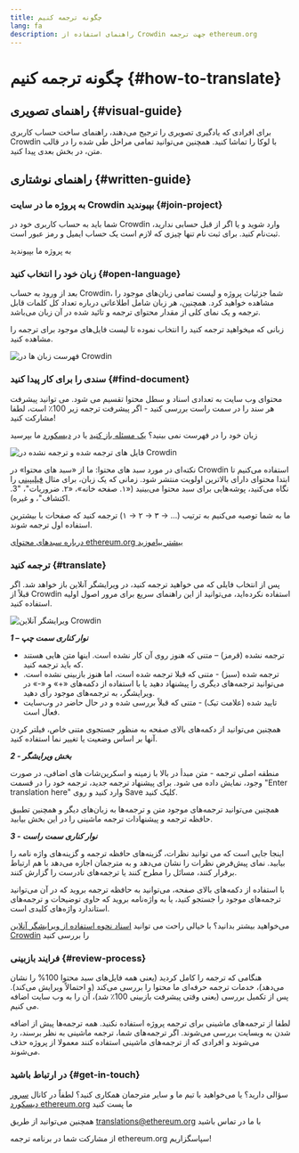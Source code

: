 ```yaml
---
title: چگونه ترجمه کنیم
lang: fa
description: راهنمای استفاده از Crowdin جهت ترجمه‌ ethereum.org
---
```


# چگونه ترجمه کنیم {#how-to-translate}

## راهنمای تصویری {#visual-guide}

برای افرادی که یادگیری تصویری را ترجیح می‌دهند، راهنمای ساخت حساب کاربری Crowdin با لوکا را تماشا کنید. همچنین می‌توانید تمامی مراحل طی شده را در قالب متن، در بخش بعدی پیدا کنید.

<YouTube id="Ii7bYhanLs4" />

## راهنمای نوشتاری {#written-guide}

### به پروژه‌ ما در سایت Crowdin بپیوندید {#join-project}

شما باید به حساب کاربری خود در Crowdin وارد شوید و یا اگر از قبل حسابی ندارید، ثبت‌نام کنید. برای ثبت نام تنها چیزی که لازم است یک حساب ایمیل و رمز عبور است.

<ButtonLink href="https://crowdin.com/project/ethereum-org/">
  به پروژه ما بپیوندید
</ButtonLink>

### زبان خود را انتخاب کنید {#open-language}

بعد از ورود به حساب Crowdin، شما جزئیات پروژه و لیست تمامی زبان‌های موجود را مشاهده خواهید کرد. همچنین، هر زبان شامل اطلاعاتی درباره تعداد کل کلمات قابل ترجمه و یک نمای کلی از مقدار محتوای ترجمه و تائید شده در آن زبان می‌باشد.

زبانی که میخواهید ترجمه کنید را انتخاب نموده تا لیست فایل‌های موجود برای ترجمه را مشاهده کنید.

![فهرست زبان ها در Crowdin](./list-of-languages.png)

### سندی را برای کار پیدا کنید {#find-document}

محتوای وب سایت به تعدادی اسناد و سطل محتوا تقسیم می شود. می توانید پیشرفت هر سند را در سمت راست بررسی کنید - اگر پیشرفت ترجمه زیر 100٪ است، لطفا مشارکت کنید!

زبان خود را در فهرست نمی بینید؟ [یک مسئله باز کنید](https://github.com/ethereum/ethereum-org-website/issues/new/choose) یا در [دیسکورد](/discord/) ما بپرسید

![فایل های ترجمه شده و ترجمه نشده در Crowdin](./crowdin-files.png)

نکته‌ای در مورد سبد های محتوا: ما از «سبد های محتوا» در Crowdin استفاده می‌کنیم تا ابتدا محتوای دارای بالاترین اولویت منتشر شود. زمانی که یک زبان، برای مثال [فیلیپینی](https://crowdin.com/project/ethereum-org/fil#) را نگاه می‌کنید، پوشه‌هایی برای سبد محتوا می‌بینید («۱. صفحه‌ خانه»، «۲. ضروریات"، "3. اکتشاف"، و غیره).

ما به شما توصیه می‌کنیم به ترتیب (... → ۳ → ۲ → ۱) ترجمه کنید که صفحات با بیشترین استفاده اول ترجمه شوند.

[درباره سبدهای محتوای ethereum.org بیشتر بیاموزید](/contributing/translation-program/content-buckets/)

### ترجمه کنید {#translate}

پس از انتخاب فایلی که می خواهید ترجمه کنید، در ویرایشگر آنلاین باز خواهد شد. اگر قبلاً از Crowdin استفاده نکرده‌اید، می‌توانید از این راهنمای سریع برای مرور اصول اولیه استفاده کنید.

![ویرایشگر آنلاین Crowdin](./online-editor.png)

**_1 – نوار کناری سمت چپ_**

- ترجمه نشده (قرمز) – متنی که هنوز روی آن کار نشده است. اینها متن هایی هستند که باید ترجمه کنید.
- ترجمه شده (سبز) - متنی که قبلا ترجمه شده است، اما هنوز بازبینی نشده است. می‌توانید ترجمه‌های دیگری را پیشنهاد دهید یا با استفاده از دکمه‌های «+» و «-» در ویرایشگر، به ترجمه‌های موجود رأی دهید.
- تایید شده (علامت تیک) - متنی که قبلاً بررسی شده و در حال حاضر در وب‌سایت فعال است.

همچنین می‌توانید از دکمه‌های بالای صفحه به منظور جستجوی متنی خاص، فیلتر کردن آنها بر اساس وضعیت یا تغییر نما استفاده کنید.

**_2 - بخش ویرایشگر_**

منطقه اصلی ترجمه - متن مبدأ در بالا با زمینه و اسکرین‌شات های اضافی، در صورت وجود، نمایش داده می شود. برای پیشنهاد ترجمه جدید، ترجمه خود را در قسمت "Enter translation here" وارد کنید و روی Save کلیک کنید.

همچنین می‌توانید ترجمه‌های موجود متن و ترجمه‌ها به زبان‌های دیگر و همچنین تطبیق حافظه ترجمه و پیشنهادات ترجمه ماشینی را در این بخش بیابید.

**_3 - نوار کناری سمت راست_**

اینجا جایی است که می توانید نظرات، گزینه‌های حافظه ترجمه و گزینه‌های واژه نامه را بیابید. نمای پیش‌فرض نظرات را نشان می‌دهد و به مترجمان اجازه می‌دهد با هم ارتباط برقرار کنند، مسائل را مطرح کنند یا ترجمه‌های نادرست را گزارش کنند.

با استفاده از دکمه‌های بالای صفحه، می‌توانید به حافظه ترجمه بروید که در آن می‌توانید ترجمه‌های موجود را جستجو کنید، یا به واژه‌نامه بروید که حاوی توضیحات و ترجمه‌های استاندارد واژه‌های کلیدی است.

می‌خواهید بیشتر بدانید؟ با خیالی راحت می توانید [اسناد نحوه استفاده از ویرایشگر آنلاین Crowdin](https://support.crowdin.com/online-editor/) را بررسی کنید

### فرایند بازبینی {#review-process}

هنگامی که ترجمه را کامل کردید (یعنی همه فایل‌های سبد محتوا 100% را نشان می‌دهد)، خدمات ترجمه حرفه‌ای ما محتوا را بررسی می‌کند (و احتمالاً ویرایش می‌کند). پس از تکمیل بررسی (یعنی وقتی پیشرفت بازبینی 100٪ شد)، آن را به وب سایت اضافه می کنیم.

<InfoBanner shouldCenter emoji=":warning:">
  لطفا از ترجمه‌های ماشینی برای ترجمه‌ پروژه استفاده نکنید. همه‌ ترجمه‌ها پیش از اضافه شدن به وبسایت بررسی می‌شوند. اگر ترجمه‌های شما، ترجمه‌ ماشینی به نظر برسند، رد می‌شوند و افرادی که از ترجمه‌های ماشینی استفاده کنند معمولا از پروژه حذف می‌شوند.
</InfoBanner>

### در ارتباط باشید {#get-in-touch}

سؤالی دارید؟ یا می‌خواهید با تیم ما و سایر مترجمان همکاری کنید؟ لطفاً در کانال [سرور دیسکورد ethereum.org](/discord/) ما پست کنید

همچنین می‌توانید از طریق translations@ethereum.org با ما در تماس باشید

از مشارکت شما در برنامه ترجمه ethereum.org سپاسگزاریم!
